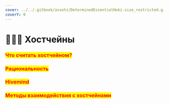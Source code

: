 ```yaml
---
cover: ../../.gitbook/assets/DeterminedEssentialHoki-size_restricted.gif
coverY: 0
---
```


# 👨👩👦 Хостчейны

### <mark style="color:red;">Что считать хостчейном?</mark>

### <mark style="color:red;">**Рациональность**</mark>

### <mark style="color:red;">Hivemind</mark>

### <mark style="color:red;">Методы взаимодействия с хостчейнами</mark>
